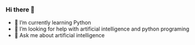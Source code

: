 ### Hi there 👋



- 🌱 I’m currently learning Python
- 🤔 I’m looking for help with artificial intelligence and python programing
- 💬 Ask me about artificial intelligence

